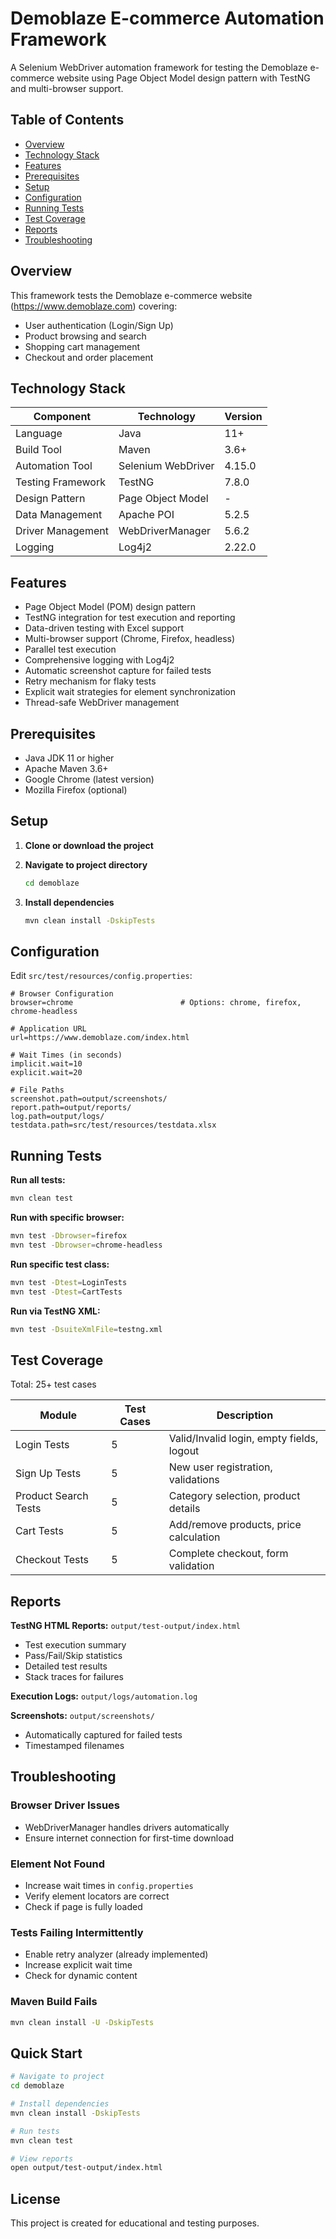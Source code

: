 # Demoblaze E-commerce Automation Framework

A Selenium WebDriver automation framework for testing the Demoblaze e-commerce website using Page Object Model design pattern with TestNG and multi-browser support.

## Table of Contents

- [Overview](#overview)
- [Technology Stack](#technology-stack)
- [Features](#features)
- [Prerequisites](#prerequisites)
- [Setup](#setup)
- [Configuration](#configuration)
- [Running Tests](#running-tests)
- [Test Coverage](#test-coverage)
- [Reports](#reports)
- [Troubleshooting](#troubleshooting)

## Overview

This framework tests the Demoblaze e-commerce website (https://www.demoblaze.com) covering:

- User authentication (Login/Sign Up)
- Product browsing and search
- Shopping cart management
- Checkout and order placement

## Technology Stack

| Component | Technology | Version |
|-----------|-----------|---------|
| Language | Java | 11+ |
| Build Tool | Maven | 3.6+ |
| Automation Tool | Selenium WebDriver | 4.15.0 |
| Testing Framework | TestNG | 7.8.0 |
| Design Pattern | Page Object Model | - |
| Data Management | Apache POI | 5.2.5 |
| Driver Management | WebDriverManager | 5.6.2 |
| Logging | Log4j2 | 2.22.0 |

## Features

- Page Object Model (POM) design pattern
- TestNG integration for test execution and reporting
- Data-driven testing with Excel support
- Multi-browser support (Chrome, Firefox, headless)
- Parallel test execution
- Comprehensive logging with Log4j2
- Automatic screenshot capture for failed tests
- Retry mechanism for flaky tests
- Explicit wait strategies for element synchronization
- Thread-safe WebDriver management

## Prerequisites

- Java JDK 11 or higher
- Apache Maven 3.6+
- Google Chrome (latest version)
- Mozilla Firefox (optional)

## Setup

1. **Clone or download the project**

2. **Navigate to project directory**
   ```bash
   cd demoblaze
   ```

3. **Install dependencies**
   ```bash
   mvn clean install -DskipTests
   ```

## Configuration

Edit `src/test/resources/config.properties`:

```properties
# Browser Configuration
browser=chrome                        # Options: chrome, firefox, chrome-headless

# Application URL
url=https://www.demoblaze.com/index.html

# Wait Times (in seconds)
implicit.wait=10
explicit.wait=20

# File Paths
screenshot.path=output/screenshots/
report.path=output/reports/
log.path=output/logs/
testdata.path=src/test/resources/testdata.xlsx
```

## Running Tests

**Run all tests:**
```bash
mvn clean test
```

**Run with specific browser:**
```bash
mvn test -Dbrowser=firefox
mvn test -Dbrowser=chrome-headless
```

**Run specific test class:**
```bash
mvn test -Dtest=LoginTests
mvn test -Dtest=CartTests
```

**Run via TestNG XML:**
```bash
mvn test -DsuiteXmlFile=testng.xml
```

## Test Coverage

Total: 25+ test cases

| Module | Test Cases | Description |
|--------|-----------|-------------|
| Login Tests | 5 | Valid/Invalid login, empty fields, logout |
| Sign Up Tests | 5 | New user registration, validations |
| Product Search Tests | 5 | Category selection, product details |
| Cart Tests | 5 | Add/remove products, price calculation |
| Checkout Tests | 5 | Complete checkout, form validation |

## Reports

**TestNG HTML Reports:** `output/test-output/index.html`
- Test execution summary
- Pass/Fail/Skip statistics
- Detailed test results
- Stack traces for failures

**Execution Logs:** `output/logs/automation.log`

**Screenshots:** `output/screenshots/`
- Automatically captured for failed tests
- Timestamped filenames

## Troubleshooting

### Browser Driver Issues
- WebDriverManager handles drivers automatically
- Ensure internet connection for first-time download

### Element Not Found
- Increase wait times in `config.properties`
- Verify element locators are correct
- Check if page is fully loaded

### Tests Failing Intermittently
- Enable retry analyzer (already implemented)
- Increase explicit wait time
- Check for dynamic content

### Maven Build Fails
```bash
mvn clean install -U -DskipTests
```

## Quick Start

```bash
# Navigate to project
cd demoblaze

# Install dependencies
mvn clean install -DskipTests

# Run tests
mvn clean test

# View reports
open output/test-output/index.html
```

## License

This project is created for educational and testing purposes.

